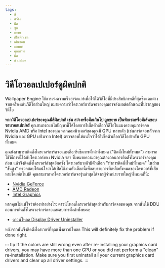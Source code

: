 ```yaml
---
tags:
  - สี
  - สว่าง
  - มืด
  - ซูม
  - ขยาย
  - เป็นพิกเซล
  - เส้นขอบ
  - แกมมา
  - คุณภาพ
  - ผิด
  - น่าเกลียด
---
```


# วิดีโอวอลเปเปอร์ดูผิดปกติ

Wallpaper Engine ใช้การเร่งความเร็วฮาร์ดแวร์เพื่อให้ได้วิดีโอที่มีประสิทธิภาพดีที่สุดซึ่งแตกต่างจากเครื่องเล่นวิดีโอส่วนใหญ่ หมายความว่าไดรเวอร์การ์ดจอของคุณอาจส่งผลต่อลักษณะที่ปรากฏของวิดีโอ

**หากวิดีโอวอลเปเปอร์ของคุณมีสีผิดปกติ เช่น สว่างหรือมืดเกินไป ถูกขยาย เป็นพิกเซลหรือมีเส้นขอบรอบวอลเปเปอร์** คุณสามารถแก้ไขปัญหานี้ได้โดยการรีเซ็ตตัวเลือกวิดีโอในแผงควบคุมการ์ดจอ Nvidia AMD หรือ Intel ของคุณ หากคอมพิวเตอร์ของคุณมี GPU หลายตัว (เช่นการ์ดจอหลักจาก Nvidia และ GPU เสริมจาก Intel) ตรวจสอบให้แน่ใจว่าได้รีเซ็ตตัวเลือกวิดีโอสำหรับ GPU ทั้งหมด

คุณยังสามารถติดตั้งไดรเวอร์การ์ดจอและเลือกรีเซ็ตการตั้งค่าทั้งหมด ("ติดตั้งใหม่ทั้งหมด") สามารถใช้วิธีการนี้ได้กับไดรเวอร์ของ Nvidia ฯลฯ ซึ่งหมายความว่าคุณต้องถอนการติดตั้งไดรเวอร์ของคุณก่อน แล้วจึงติดตั้งไดรเวอร์ล่าสุดอีกครั้ง ไดรเวอร์บางตัวมีตัวเลือก "ทำการติดตั้งใหม่ทั้งหมด" ในส่วน "ขั้นสูง" ตรวจสอบให้แน่ใจว่าได้เปิดใช้งานตัวเลือกนี้เพื่อลบรายการที่เหลือทั้งหมดของไดรเวอร์ที่เสียหายโดยอัตโนมัติ คุณสามารถหาไดรเวอร์การ์ดจอรุ่นล่าสุดได้จากผู้จำหน่ายรายใหญ่ทั้งหมดที่นี่:

* [Nvidia GeForce](https://www.nvidia.com/Download/index.aspx)
* [AMD Radeon](https://www.amd.com/support)
* [Intel Graphics](https://downloadcenter.intel.com/product/80939/Graphics-Drivers)

หากคุณไม่แน่ใจว่าต้องทำอย่างไร: ดาวน์โหลดไดรเวอร์ล่าสุดสำหรับการ์ดจอของคุณ จากนั้นใช้ DDU ถอนการติดตั้งไดรเวอร์การ์ดจอและลบการตั้งค่าทั้งหมด:

* [ดาวน์โหลด Display Driver Uninstaller](https://www.guru3d.com/files-details/display-driver-uninstaller-download.html)

หลังจากนั้นจึงติดตั้งไดรเวอร์ที่คุณเพิ่งดาวน์โหลด This will definitely fix the problem if done right.

::: tip If the colors are still wrong even after re-installing your graphics card drivers, you may have more than one GPU or you did not perform a "clean" re-installation. Make sure you first uninstall all your current graphics card drivers and clear up all driver settings. :::